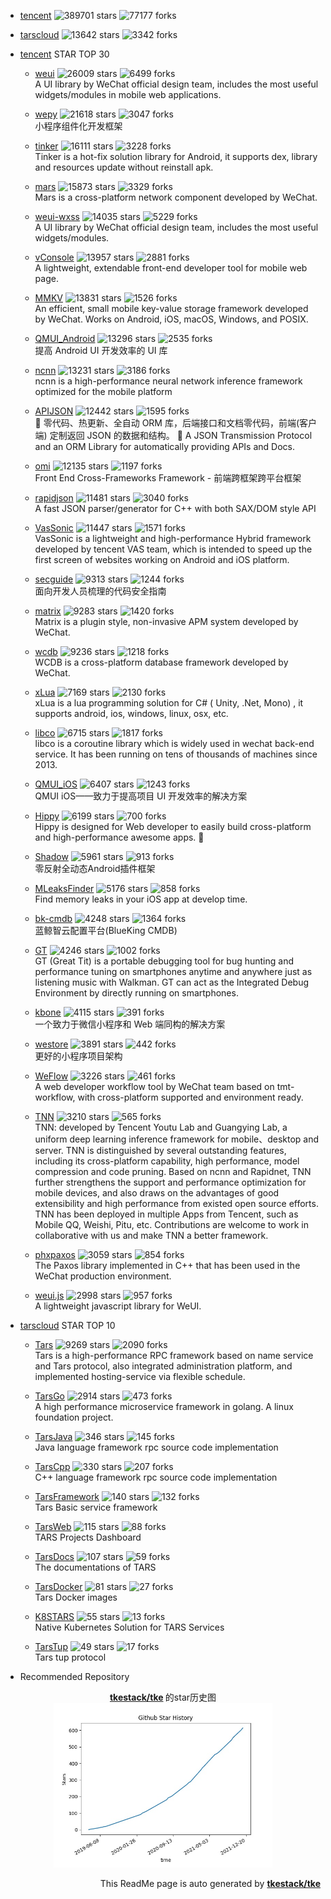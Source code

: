 
+ [tencent](https://github.com/tencent)
![389701 stars](https://img.shields.io/badge/Stars-389701-green)
![77177 forks](https://img.shields.io/badge/Forks-77177-green)

+ [tarscloud](https://github.com/tarscloud)
![13642 stars](https://img.shields.io/badge/Stars-13642-green)
![3342 forks](https://img.shields.io/badge/Forks-3342-green)





+ [tencent](https://github.com/tencent) STAR TOP 30 
    
    + [weui](https://github.com/tencent/weui) 
    ![26009 stars](https://img.shields.io/badge/Stars-26009-green)
    ![6499 forks](https://img.shields.io/badge/Forks-6499-green)  
    A UI library by WeChat official design team, includes the most useful widgets/modules in mobile web applications.
    
    + [wepy](https://github.com/tencent/wepy) 
    ![21618 stars](https://img.shields.io/badge/Stars-21618-green)
    ![3047 forks](https://img.shields.io/badge/Forks-3047-green)  
    小程序组件化开发框架
    
    + [tinker](https://github.com/tencent/tinker) 
    ![16111 stars](https://img.shields.io/badge/Stars-16111-green)
    ![3228 forks](https://img.shields.io/badge/Forks-3228-green)  
    Tinker is a hot-fix solution library for Android, it supports dex, library and resources update without reinstall apk.
    
    + [mars](https://github.com/tencent/mars) 
    ![15873 stars](https://img.shields.io/badge/Stars-15873-green)
    ![3329 forks](https://img.shields.io/badge/Forks-3329-green)  
    Mars is a cross-platform network component  developed by WeChat.
    
    + [weui-wxss](https://github.com/tencent/weui-wxss) 
    ![14035 stars](https://img.shields.io/badge/Stars-14035-green)
    ![5229 forks](https://img.shields.io/badge/Forks-5229-green)  
    A UI library by WeChat official design team, includes the most useful widgets/modules.
    
    + [vConsole](https://github.com/tencent/vConsole) 
    ![13957 stars](https://img.shields.io/badge/Stars-13957-green)
    ![2881 forks](https://img.shields.io/badge/Forks-2881-green)  
    A lightweight, extendable front-end developer tool for mobile web page.
    
    + [MMKV](https://github.com/tencent/MMKV) 
    ![13831 stars](https://img.shields.io/badge/Stars-13831-green)
    ![1526 forks](https://img.shields.io/badge/Forks-1526-green)  
    An efficient, small mobile key-value storage framework developed by WeChat. Works on Android, iOS, macOS, Windows, and POSIX.
    
    + [QMUI_Android](https://github.com/tencent/QMUI_Android) 
    ![13296 stars](https://img.shields.io/badge/Stars-13296-green)
    ![2535 forks](https://img.shields.io/badge/Forks-2535-green)  
    提高 Android UI 开发效率的 UI 库
    
    + [ncnn](https://github.com/tencent/ncnn) 
    ![13231 stars](https://img.shields.io/badge/Stars-13231-green)
    ![3186 forks](https://img.shields.io/badge/Forks-3186-green)  
    ncnn is a high-performance neural network inference framework optimized for the mobile platform
    
    + [APIJSON](https://github.com/tencent/APIJSON) 
    ![12442 stars](https://img.shields.io/badge/Stars-12442-green)
    ![1595 forks](https://img.shields.io/badge/Forks-1595-green)  
    🚀 零代码、热更新、全自动 ORM 库，后端接口和文档零代码，前端(客户端) 定制返回 JSON 的数据和结构。 🚀 A JSON Transmission Protocol and an ORM Library for automatically providing APIs and Docs.
    
    + [omi](https://github.com/tencent/omi) 
    ![12135 stars](https://img.shields.io/badge/Stars-12135-green)
    ![1197 forks](https://img.shields.io/badge/Forks-1197-green)  
     Front End Cross-Frameworks Framework - 前端跨框架跨平台框架
    
    + [rapidjson](https://github.com/tencent/rapidjson) 
    ![11481 stars](https://img.shields.io/badge/Stars-11481-green)
    ![3040 forks](https://img.shields.io/badge/Forks-3040-green)  
    A fast JSON parser/generator for C++ with both SAX/DOM style API
    
    + [VasSonic](https://github.com/tencent/VasSonic) 
    ![11447 stars](https://img.shields.io/badge/Stars-11447-green)
    ![1571 forks](https://img.shields.io/badge/Forks-1571-green)  
    VasSonic is a lightweight and high-performance Hybrid framework developed by tencent VAS team, which is intended to speed up the first screen of websites working on Android and iOS platform. 
    
    + [secguide](https://github.com/tencent/secguide) 
    ![9313 stars](https://img.shields.io/badge/Stars-9313-green)
    ![1244 forks](https://img.shields.io/badge/Forks-1244-green)  
    面向开发人员梳理的代码安全指南
    
    + [matrix](https://github.com/tencent/matrix) 
    ![9283 stars](https://img.shields.io/badge/Stars-9283-green)
    ![1420 forks](https://img.shields.io/badge/Forks-1420-green)  
    Matrix is a plugin style, non-invasive APM system developed by WeChat.
    
    + [wcdb](https://github.com/tencent/wcdb) 
    ![9236 stars](https://img.shields.io/badge/Stars-9236-green)
    ![1218 forks](https://img.shields.io/badge/Forks-1218-green)  
    WCDB is a cross-platform database framework developed by WeChat.
    
    + [xLua](https://github.com/tencent/xLua) 
    ![7169 stars](https://img.shields.io/badge/Stars-7169-green)
    ![2130 forks](https://img.shields.io/badge/Forks-2130-green)  
    xLua is a lua programming solution for  C# ( Unity, .Net, Mono) , it supports android, ios, windows, linux, osx, etc.
    
    + [libco](https://github.com/tencent/libco) 
    ![6715 stars](https://img.shields.io/badge/Stars-6715-green)
    ![1817 forks](https://img.shields.io/badge/Forks-1817-green)  
    libco is a coroutine library which is widely used in wechat  back-end service. It has been running on tens of thousands of machines since 2013.
    
    + [QMUI_iOS](https://github.com/tencent/QMUI_iOS) 
    ![6407 stars](https://img.shields.io/badge/Stars-6407-green)
    ![1243 forks](https://img.shields.io/badge/Forks-1243-green)  
    QMUI iOS——致力于提高项目 UI 开发效率的解决方案
    
    + [Hippy](https://github.com/tencent/Hippy) 
    ![6199 stars](https://img.shields.io/badge/Stars-6199-green)
    ![700 forks](https://img.shields.io/badge/Forks-700-green)  
    Hippy is designed for Web developer to easily build cross-platform and high-performance awesome apps. 👏
    
    + [Shadow](https://github.com/tencent/Shadow) 
    ![5961 stars](https://img.shields.io/badge/Stars-5961-green)
    ![913 forks](https://img.shields.io/badge/Forks-913-green)  
    零反射全动态Android插件框架
    
    + [MLeaksFinder](https://github.com/tencent/MLeaksFinder) 
    ![5176 stars](https://img.shields.io/badge/Stars-5176-green)
    ![858 forks](https://img.shields.io/badge/Forks-858-green)  
    Find memory leaks in your iOS app at develop time.
    
    + [bk-cmdb](https://github.com/tencent/bk-cmdb) 
    ![4248 stars](https://img.shields.io/badge/Stars-4248-green)
    ![1364 forks](https://img.shields.io/badge/Forks-1364-green)  
    蓝鲸智云配置平台(BlueKing CMDB)
    
    + [GT](https://github.com/tencent/GT) 
    ![4246 stars](https://img.shields.io/badge/Stars-4246-green)
    ![1002 forks](https://img.shields.io/badge/Forks-1002-green)  
    GT (Great Tit) is a portable debugging tool for bug hunting and performance tuning on smartphones anytime and anywhere just as listening music with Walkman. GT can act as the Integrated Debug Environment by directly running on smartphones.
    
    + [kbone](https://github.com/tencent/kbone) 
    ![4115 stars](https://img.shields.io/badge/Stars-4115-green)
    ![391 forks](https://img.shields.io/badge/Forks-391-green)  
    一个致力于微信小程序和 Web 端同构的解决方案
    
    + [westore](https://github.com/tencent/westore) 
    ![3891 stars](https://img.shields.io/badge/Stars-3891-green)
    ![442 forks](https://img.shields.io/badge/Forks-442-green)  
    更好的小程序项目架构
    
    + [WeFlow](https://github.com/tencent/WeFlow) 
    ![3226 stars](https://img.shields.io/badge/Stars-3226-green)
    ![461 forks](https://img.shields.io/badge/Forks-461-green)  
    A web developer workflow tool by WeChat team based on tmt-workflow, with cross-platform supported and environment ready.
    
    + [TNN](https://github.com/tencent/TNN) 
    ![3210 stars](https://img.shields.io/badge/Stars-3210-green)
    ![565 forks](https://img.shields.io/badge/Forks-565-green)  
    TNN: developed by Tencent Youtu Lab and Guangying Lab, a uniform deep learning inference framework for mobile、desktop and server. TNN is distinguished by several outstanding features, including its cross-platform capability, high performance, model compression and code pruning. Based on ncnn and Rapidnet, TNN further strengthens the support and performance optimization for mobile devices, and also draws on the advantages of good extensibility and high performance from existed open source efforts. TNN has been deployed in multiple Apps from Tencent, such as Mobile QQ, Weishi, Pitu, etc. Contributions are welcome to work in collaborative with us and make TNN a better framework. 
    
    + [phxpaxos](https://github.com/tencent/phxpaxos) 
    ![3059 stars](https://img.shields.io/badge/Stars-3059-green)
    ![854 forks](https://img.shields.io/badge/Forks-854-green)  
    The Paxos library implemented in C++ that has been used in the WeChat production environment.
    
    + [weui.js](https://github.com/tencent/weui.js) 
    ![2998 stars](https://img.shields.io/badge/Stars-2998-green)
    ![957 forks](https://img.shields.io/badge/Forks-957-green)  
    A lightweight javascript library for WeUI.
    

+ [tarscloud](https://github.com/tarscloud) STAR TOP 10 
    
    + [Tars](https://github.com/tarscloud/Tars) 
    ![9269 stars](https://img.shields.io/badge/Stars-9269-green)
    ![2090 forks](https://img.shields.io/badge/Forks-2090-green)  
    Tars is a high-performance RPC framework based on name service and Tars protocol, also integrated administration platform, and implemented hosting-service via flexible schedule.
    
    + [TarsGo](https://github.com/tarscloud/TarsGo) 
    ![2914 stars](https://img.shields.io/badge/Stars-2914-green)
    ![473 forks](https://img.shields.io/badge/Forks-473-green)  
    A  high performance microservice  framework  in golang. A linux foundation project.
    
    + [TarsJava](https://github.com/tarscloud/TarsJava) 
    ![346 stars](https://img.shields.io/badge/Stars-346-green)
    ![145 forks](https://img.shields.io/badge/Forks-145-green)  
    Java language framework rpc source code implementation
    
    + [TarsCpp](https://github.com/tarscloud/TarsCpp) 
    ![330 stars](https://img.shields.io/badge/Stars-330-green)
    ![207 forks](https://img.shields.io/badge/Forks-207-green)  
    C++ language framework rpc source code implementation
    
    + [TarsFramework](https://github.com/tarscloud/TarsFramework) 
    ![140 stars](https://img.shields.io/badge/Stars-140-green)
    ![132 forks](https://img.shields.io/badge/Forks-132-green)  
    Tars Basic service framework
    
    + [TarsWeb](https://github.com/tarscloud/TarsWeb) 
    ![115 stars](https://img.shields.io/badge/Stars-115-green)
    ![88 forks](https://img.shields.io/badge/Forks-88-green)  
    TARS Projects Dashboard
    
    + [TarsDocs](https://github.com/tarscloud/TarsDocs) 
    ![107 stars](https://img.shields.io/badge/Stars-107-green)
    ![59 forks](https://img.shields.io/badge/Forks-59-green)  
    The documentations of TARS
    
    + [TarsDocker](https://github.com/tarscloud/TarsDocker) 
    ![81 stars](https://img.shields.io/badge/Stars-81-green)
    ![27 forks](https://img.shields.io/badge/Forks-27-green)  
    Tars Docker  images
    
    + [K8STARS](https://github.com/tarscloud/K8STARS) 
    ![55 stars](https://img.shields.io/badge/Stars-55-green)
    ![13 forks](https://img.shields.io/badge/Forks-13-green)  
    Native Kubernetes  Solution for TARS Services
    
    + [TarsTup](https://github.com/tarscloud/TarsTup) 
    ![49 stars](https://img.shields.io/badge/Stars-49-green)
    ![17 forks](https://img.shields.io/badge/Forks-17-green)  
    Tars tup protocol
    


+ Recommended Repository  
<p align="center">
      <strong>
        <a href="https://github.com/tkestack/tke" target="_blank">tkestack/tke</a>
      </strong>  的star历史图
  <br>
  <img src="https://raw.githubusercontent.com/ButterAndButterfly/GithubTools/master/data/stars_history.jpg" width="350px"></img>    
</p>

<p align="right">
      This ReadMe page is auto generated by 
      <strong>
        <a href="https://github.com/tkestack/tke" target="_blank">tkestack/tke</a><br>
      </strong>   
</p>